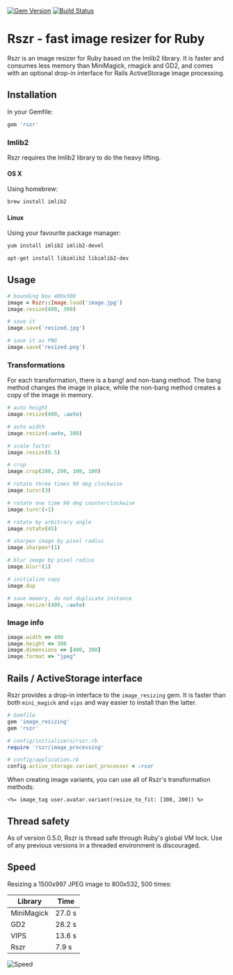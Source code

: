 [![Gem Version](https://badge.fury.io/rb/rszr.svg)](http://badge.fury.io/rb/rszr) [![Build Status](https://travis-ci.org/mtgrosser/rszr.svg)](https://travis-ci.org/mtgrosser/rszr)
# Rszr - fast image resizer for Ruby

Rszr is an image resizer for Ruby based on the Imlib2 library.
It is faster and consumes less memory than MiniMagick, rmagick and GD2, and comes with an optional drop-in interface for Rails ActiveStorage image processing.

## Installation

In your Gemfile:

```ruby
gem 'rszr'
```

### Imlib2

Rszr requires the Imlib2 library to do the heavy lifting.

#### OS X

Using homebrew:

```bash
brew install imlib2
```

#### Linux

Using your favourite package manager:

```bash
yum install imlib2 imlib2-devel
```

```bash
apt-get install libimlib2 libimlib2-dev
```

## Usage

```ruby
# bounding box 400x300
image = Rszr::Image.load('image.jpg')
image.resize(400, 300)

# save it
image.save('resized.jpg')

# save it as PNG
image.save('resized.png')
```

### Transformations

For each transformation, there is a bang! and non-bang method.
The bang method changes the image in place, while the non-bang method
creates a copy of the image in memory.

```ruby
# auto height
image.resize(400, :auto)

# auto width
image.resize(:auto, 300)

# scale factor
image.resize(0.5)

# crop
image.crop(200, 200, 100, 100)

# rotate three times 90 deg clockwise
image.turn!(3)

# rotate one time 90 deg counterclockwise
image.turn!(-1)

# rotate by arbitrary angle
image.rotate(45)

# sharpen image by pixel radius
image.sharpen!(1)

# blur image by pixel radius
image.blur!(1)

# initialize copy
image.dup

# save memory, do not duplicate instance
image.resize!(400, :auto)
```

### Image info
```ruby
image.width => 400
image.height => 300
image.dimensions => [400, 300]
image.format => "jpeg"
```

## Rails / ActiveStorage interface

Rszr provides a drop-in interface to the `image_resizing` gem.
It is faster than both `mini_magick` and `vips` and way easier to install than the latter.

```ruby
# Gemfile
gem 'image_resizing'
gem 'rszr'

# config/initializers/rszr.rb
require 'rszr/image_processing'

# config/application.rb
config.active_storage.variant_processor = :rszr
```

When creating image variants, you can use all of Rszr's transformation methods:

```erb
<%= image_tag user.avatar.variant(resize_to_fit: [300, 200]) %>
```

## Thread safety

As of version 0.5.0, Rszr is thread safe through Ruby's global VM lock.
Use of any previous versions in a threaded environment is discouraged.

## Speed

Resizing a 1500x997 JPEG image to 800x532, 500 times:

Library         | Time
----------------|-----------
MiniMagick      | 27.0 s
GD2             | 28.2 s
VIPS            | 13.6 s
Rszr            |  7.9 s

![Speed](https://github.com/mtgrosser/rszr/blob/master/benchmark/speed.png)
